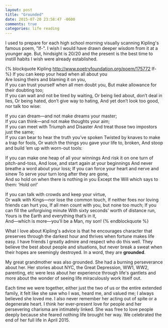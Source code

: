```yaml
---
layout: post
title: "Grounded"
date: 2015-07-20 23:58:47 -0600
comments: true
categories: life reading
---
```


I used to prepare for each high school morning visually scanning
Kipling's famous poem, "If-". I wish I would have drawn deeper
wisdom from it at a younger age. But, hindsight is 20/20 and the
present is the best time to instill habits I wish were already
established.

{% blockquote Kipling http://www.poetryfoundation.org/poem/175772 If- %}
If you can keep your head when all about you   
    Are losing theirs and blaming it on you,   
If you can trust yourself when all men doubt you,
    But make allowance for their doubting too;   
If you can wait and not be tired by waiting,
    Or being lied about, don’t deal in lies,
Or being hated, don’t give way to hating,
    And yet don’t look too good, nor talk too wise:

If you can dream—and not make dreams your master;   
    If you can think—and not make thoughts your aim;   
If you can meet with Triumph and Disaster
    And treat those two impostors just the same;   
If you can bear to hear the truth you’ve spoken
    Twisted by knaves to make a trap for fools,
Or watch the things you gave your life to, broken,
    And stoop and build ’em up with worn-out tools:

If you can make one heap of all your winnings
    And risk it on one turn of pitch-and-toss,
And lose, and start again at your beginnings
    And never breathe a word about your loss;
If you can force your heart and nerve and sinew
    To serve your turn long after they are gone,   
And so hold on when there is nothing in you
    Except the Will which says to them: ‘Hold on!’

If you can talk with crowds and keep your virtue,   
    Or walk with Kings—nor lose the common touch,
If neither foes nor loving friends can hurt you,
    If all men count with you, but none too much;
If you can fill the unforgiving minute
    With sixty seconds’ worth of distance run,   
Yours is the Earth and everything that’s in it,   
And—which is more—you’ll be a Man, my son!
{% endblockquote %}

What I Iove about Kipling's advice is that he encourages character that
preserves through the darkest hour and thrives when fortune makes life
easy. I have friends I greatly admire and respect who do this well. They
believe the best about people and situations, but never break a sweat
when their hopes are seemingly destroyed. In a word, they are __grounded__.

My great grandmother was also grounded. She had a burning perseverance
about her. Her stories about NYC, the Great Depression, WW1, WW2,
parenting, etc were less about her experience through life's gantlets
and more about the wonder of seeing life miraculously work itself out.

Each time we were together, either just the two of us or the entire
extended family, it felt like she saw who I was, heard me, and valued
me; I always believed she loved me. I also never remember her acting out
of spite or a degenerate heart. I think her ever-present love for people
and her persevering charisma are intimately linked. She was free to love
people deeply because she feared nothing life brought her way. We
celebrated the end of her full life in April 2015.
